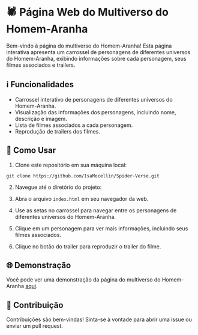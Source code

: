 # 🕷️ Página Web do Multiverso do Homem-Aranha

Bem-vindo à página do multiverso do Homem-Aranha! Esta página interativa apresenta um carrossel de personagens de diferentes universos do Homem-Aranha, exibindo informações sobre cada personagem, seus filmes associados e trailers.

## ℹ️ Funcionalidades

- Carrossel interativo de personagens de diferentes universos do Homem-Aranha.
- Visualização das informações dos personagens, incluindo nome, descrição e imagem.
- Lista de filmes associados a cada personagem.
- Reprodução de trailers dos filmes.

## 🚀 Como Usar

1. Clone este repositório em sua máquina local:

```
git clone https://github.com/IsaMocellin/Spider-Verse.git
```

2. Navegue até o diretório do projeto:

3. Abra o arquivo `index.html` em seu navegador da web.

4. Use as setas no carrossel para navegar entre os personagens de diferentes universos do Homem-Aranha.

5. Clique em um personagem para ver mais informações, incluindo seus filmes associados.

6. Clique no botão do trailer para reproduzir o trailer do filme.

## 🌐 Demonstração

Você pode ver uma demonstração da página do multiverso do Homem-Aranha [aqui](https://isamocellin.github.io/Spider-Verse/).

## 🤝 Contribuição

Contribuições são bem-vindas! Sinta-se à vontade para abrir uma issue ou enviar um pull request.
